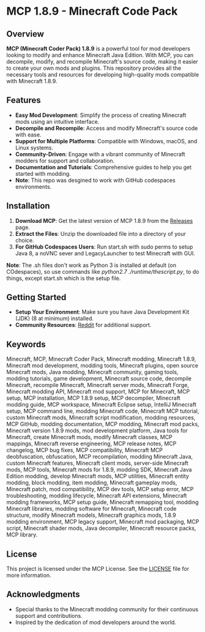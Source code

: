 # MCP 1.8.9 - Minecraft Code Pack

## Overview

**MCP (Minecraft Coder Pack) 1.8.9** is a powerful tool for mod developers looking to modify and enhance Minecraft Java Edition. With MCP, you can decompile, modify, and recompile Minecraft's source code, making it easier to create your own mods and plugins. This repository provides all the necessary tools and resources for developing high-quality mods compatible with Minecraft 1.8.9.

## Features

- **Easy Mod Development**: Simplify the process of creating Minecraft mods using an intuitive interface.
- **Decompile and Recompile**: Access and modify Minecraft's source code with ease.
- **Support for Multiple Platforms**: Compatible with Windows, macOS, and Linux systems.
- **Community-Driven**: Engage with a vibrant community of Minecraft modders for support and collaboration.
- **Documentation and Tutorials**: Comprehensive guides to help you get started with modding.
- **Note**: This repo was desgined to work with GitHub codespaces environments.

## Installation

1. **Download MCP**: Get the latest version of MCP 1.8.9 from the [Releases](https://github.com/KnoxTheDev/MCP-1.8.9/releases) page.
2. **Extract the Files**: Unzip the downloaded file into a directory of your choice.
3. **For GitHub Codespaces Users**: Run start.sh with sudo perms to setup Java 8, a noVNC sever and LegacyLauncher to test Minecraft with GUI.

**Note**: The .sh files don't work as Python 3 is installed at default (on COdespaces), so use commands like *python2.7 ./runtime/thescript.py*, to do things, except start.sh which is the setup file.

## Getting Started

- **Setup Your Environment**: Make sure you have Java Development Kit (JDK) (8 at minimum) installed.
- **Community Resources**: [Reddit](https://www.reddit.com/r/Minecraft/) for additional support.

## Keywords

Minecraft, MCP, Minecraft Coder Pack, Minecraft modding, Minecraft 1.8.9, Minecraft mod development, modding tools, Minecraft plugins, open source Minecraft mods, Java modding, Minecraft community, gaming tools, modding tutorials, game development, Minecraft source code, decompile Minecraft, recompile Minecraft, Minecraft server mods, Minecraft Forge, Minecraft modding API, Minecraft mod support, MCP for Minecraft, MCP setup, MCP installation, MCP 1.8.9 setup, MCP decompiler, Minecraft modding guide, MCP workspace, Minecraft Eclipse setup, IntelliJ Minecraft setup, MCP command line, modding Minecraft code, Minecraft MCP tutorial, custom Minecraft mods, Minecraft script modification, modding resources, MCP GitHub, modding documentation, MCP modding, Minecraft mod packs, Minecraft version 1.8.9 mods, mod development platform, Java tools for Minecraft, create Minecraft mods, modify Minecraft classes, MCP mappings, Minecraft reverse engineering, MCP release notes, MCP changelog, MCP bug fixes, MCP compatibility, Minecraft MCP deobfuscation, obfuscation, MCP recompilation, modding Minecraft Java, custom Minecraft features, Minecraft client mods, server-side Minecraft mods, MCP tools, Minecraft mods for 1.8.9, modding SDK, Minecraft Java Edition modding, develop Minecraft mods, MCP utilities, Minecraft entity modding, block modding, item modding, Minecraft gameplay mods, Minecraft patch, mod compatibility, MCP dev tools, MCP setup error, MCP troubleshooting, modding lifecycle, Minecraft API extensions, Minecraft modding frameworks, MCP setup guide, Minecraft remapping tool, modding Minecraft libraries, modding software for Minecraft, Minecraft code structure, modify Minecraft models, Minecraft graphics mods, 1.8.9 modding environment, MCP legacy support, Minecraft mod packaging, MCP script, Minecraft shader mods, Java decompiler, Minecraft resource packs, MCP library.

## License

This project is licensed under the MCP License. See the [LICENSE](LICENSE) file for more information.

## Acknowledgments

- Special thanks to the Minecraft modding community for their continuous support and contributions.
- Inspired by the dedication of mod developers around the world.
